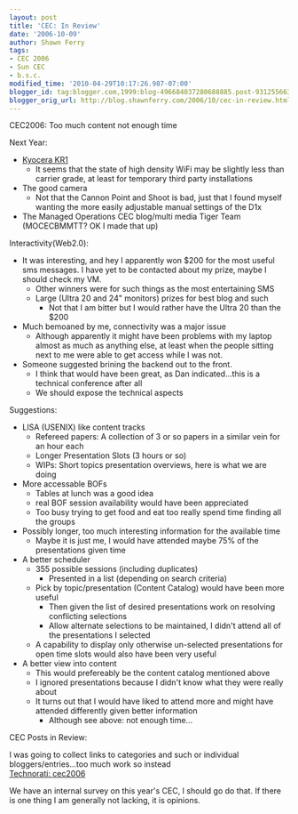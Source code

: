 ```yaml
---
layout: post
title: 'CEC: In Review'
date: '2006-10-09'
author: Shawn Ferry
tags:
- CEC 2006
- Sun CEC
- b.s.c.
modified_time: '2010-04-29T10:17:26.987-07:00'
blogger_id: tag:blogger.com,1999:blog-496684037280688885.post-931255663970205926
blogger_orig_url: http://blog.shawnferry.com/2006/10/cec-in-review.html
---
```


CEC2006: Too much content not enough time  
  
Next Year:  

  * [Kyocera KR1](http://www.evdoinfo.com/EVDO_Products/EVDO_Routers/Kyocera_KR1_EVDO_Router_with_WiFi_20050427264/)
    * It seems that the state of high density WiFi may be slightly less than carrier grade, at least for temporary third party installations
  * The good camera
    * Not that the Cannon Point and Shoot is bad, just that I found myself wanting the more easily adjustable manual settings of the D1x
  * The Managed Operations CEC blog/multi media Tiger Team (MOCECBMMTT? OK I made that up)

Interactivity(Web2.0):  

  * It was interesting, and hey I apparently won $200 for the most useful sms messages. I have yet to be contacted about my prize, maybe I should check my VM.
    * Other winners were for such things as the most entertaining SMS
    * Large (Ultra 20 and 24" monitors) prizes for best blog and such
      * Not that I am bitter but I would rather have the Ultra 20 than the $200
  * Much bemoaned by me, connectivity was a major issue
    * Although apparently it might have been problems with my laptop almost as much as anything else, at least when the people sitting next to me were able to get access while I was not.
  * Someone suggested brining the backend out to the front.
    * I think that would have been great, as Dan indicated...this is a technical conference after all
    * We should expose the technical aspects

Suggestions:  

  * LISA (USENIX) like content tracks 
    * Refereed papers: A collection of 3 or so papers in a similar vein for an hour each
    * Longer Presentation Slots (3 hours or so)
    * WIPs: Short topics presentation overviews, here is what we are doing
  * More accessable BOFs
    * Tables at lunch was a good idea
    * real BOF session availability would have been appreciated
    * Too busy trying to get food and eat too really spend time finding all the groups
  * Possibly longer, too much interesting information for the available time
    * Maybe it is just me, I would have attended maybe 75% of the presentations given time
  * A better scheduler
    * 355 possible sessions (including duplicates)
      * Presented in a list (depending on search criteria)
    * Pick by topic/presentation (Content Catalog) would have been more useful
      * Then given the list of desired presentations work on resolving conflicting selections
      * Allow alternate selections to be maintained, I didn't attend all of the presentations I selected
    * A capability to display only otherwise un-selected presentations for open time slots would also have been very useful
  * A better view into content
    * This would prefereably be the content catalog mentioned above
    * I ignored presentations because I didn't know what they were really about
    * It turns out that I would have liked to attend more and might have attended differently given better information
      * Although see above: not enough time...

CEC Posts in Review:  

I was going to collect links to categories and such or individual
bloggers/entries...too much work so instead  
[Technorati: cec2006](http://technorati.com/tag/cec2006)

[](http://blogs.sun.com/CEC_photos)

We have an internal survey on this year's CEC, I should go do that. If there
is one thing I am generally not lacking, it is opinions.  
  

